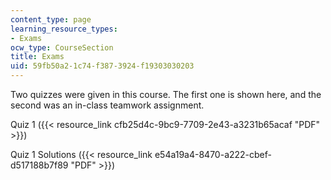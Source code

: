 ```yaml
---
content_type: page
learning_resource_types:
- Exams
ocw_type: CourseSection
title: Exams
uid: 59fb50a2-1c74-f387-3924-f19303030203
---
```


Two quizzes were given in this course. The first one is shown here, and the second was an in-class teamwork assignment.

Quiz 1 ({{< resource_link cfb25d4c-9bc9-7709-2e43-a3231b65acaf "PDF" >}})

Quiz 1 Solutions ({{< resource_link e54a19a4-8470-a222-cbef-d517188b7f89 "PDF" >}})